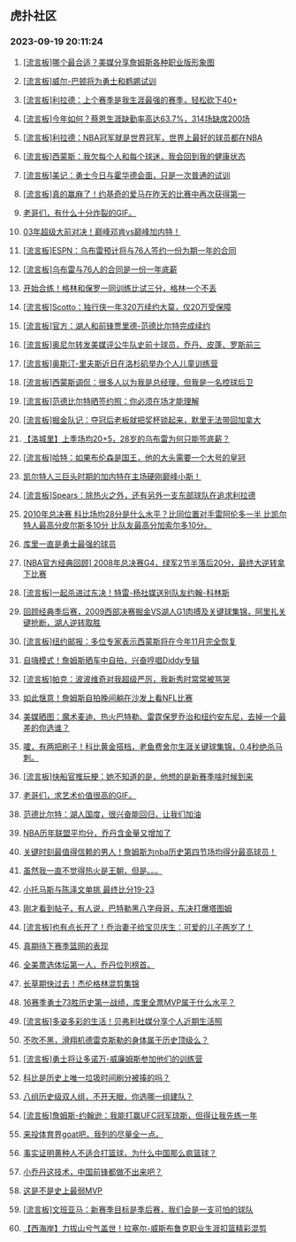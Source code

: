 ## 虎扑社区 
### 2023-09-19 20:11:24

1. [[流言板]哪个最合适？美媒分享詹姆斯各种职业版形象图](https://bbs.hupu.com/62157638.html)

2. [[流言板]威尔-巴顿将为勇士和鹈鹕试训](https://bbs.hupu.com/62156474.html)

3. [[流言板]利拉德：上个赛季是我生涯最强的赛季，轻松砍下40+](https://bbs.hupu.com/62157823.html)

4. [[流言板]今年如何？蔡恩生涯缺勤率高达63.7%，314场缺席200场](https://bbs.hupu.com/62154555.html)

5. [[流言板]利拉德：NBA冠军就是世界冠军，世界上最好的球员都在NBA](https://bbs.hupu.com/62158001.html)

6. [[流言板]西蒙斯：我欠每个人和每个球迷，我会回到我的健康状态](https://bbs.hupu.com/62154880.html)

7. [[流言板]美记：勇士今日与霍华德会面，只是一次普通的试训](https://bbs.hupu.com/62153465.html)

8. [[流言板]真的赢麻了！约基奇的爱马在昨天的比赛中再次获得第一](https://bbs.hupu.com/62155108.html)

9. [老哥们，有什么十分炸裂的GIF。](https://bbs.hupu.com/62152701.html)

10. [03年超级大前对决！巅峰邓肯vs巅峰加内特！](https://bbs.hupu.com/62153140.html)

11. [[流言板]ESPN：乌布雷预计将与76人签约一份为期一年的合同](https://bbs.hupu.com/62152597.html)

12. [[流言板]乌布雷与76人的合同是一份一年底薪](https://bbs.hupu.com/62156042.html)

13. [开始合练！格林和保罗一同训练比试三分，格林一个不丢](https://bbs.hupu.com/62152914.html)

14. [[流言板]Scotto：独行侠一年320万续约大莫，仅20万受保障](https://bbs.hupu.com/62154961.html)

15. [[流言板]官方：湖人和前锋贾里德-范德比尔特完成续约](https://bbs.hupu.com/62152373.html)

16. [[流言板]奥尼尔转发美媒评公牛队史前十球员，乔丹、皮蓬、罗斯前三](https://bbs.hupu.com/62157523.html)

17. [[流言板]奥斯汀-里夫斯近日在洛杉矶举办个人儿童训练营](https://bbs.hupu.com/62157246.html)

18. [[流言板]西蒙斯调侃：很多人以为我是总经理，但我是一名控球后卫](https://bbs.hupu.com/62153845.html)

19. [[流言板]范德比尔特晒签约照：你必须在场才能理解](https://bbs.hupu.com/62152555.html)

20. [[流言板]掘金队记：夺冠后老板就把奖杯锁起来，默里无法带回加拿大](https://bbs.hupu.com/62153619.html)

21. [【洛城里】上季场均20+5，28岁的乌布雷为何只能签底薪？](https://bbs.hupu.com/62157225.html)

22. [[流言板]哈特：如果布伦森是国王，他的大头需要一个大号的皇冠](https://bbs.hupu.com/62152784.html)

23. [凯尔特人三巨头时期的加内特在主场硬刚巅峰小斯！](https://bbs.hupu.com/62153195.html)

24. [[流言板]Spears：除热火之外，还有另外一支东部球队在追求利拉德](https://bbs.hupu.com/62156091.html)

25. [2010年总决赛 科比场均28分是什么水平？比同位置对手雷阿伦多一半 比凯尔特人最高分皮尔斯多10分  比队友最高分加索尔多10分。](https://bbs.hupu.com/62157254.html)

26. [库里一直是勇士最强的球员](https://bbs.hupu.com/62157731.html)

27. [[NBA官方经典回顾] 2008年总决赛G4，绿军2节半落后20分，最终大逆转拿下比赛](https://bbs.hupu.com/62155977.html)

28. [[流言板]一起杀进过东决！特雷-杨社媒送别队友约翰-科林斯](https://bbs.hupu.com/62157594.html)

29. [回顾经典季后赛，2009西部决赛掘金VS湖人G1肉搏及关键球集锦，阿里扎关键抢断，湖人逆转取胜](https://bbs.hupu.com/62157893.html)

30. [[流言板]纽约邮报：多位专家表示西蒙斯将在今年11月完全恢复](https://bbs.hupu.com/62156138.html)

31. [自嗨模式！詹姆斯晒车中自拍，兴奋哼唱Diddy专辑](https://bbs.hupu.com/62152945.html)

32. [[流言板]帕克：波波维奇对我超级严厉，我新秀时常常被骂哭](https://bbs.hupu.com/62158671.html)

33. [如此惬意！詹姆斯自拍晚间躺在沙发上看NFL比赛](https://bbs.hupu.com/62153073.html)

34. [美媒晒图：魔术麦迪、热火巴特勒、雷霆保罗乔治和纽约安东尼，去掉一个最差的你选谁？](https://bbs.hupu.com/62158381.html)

35. [嚯，有两把刷子！科比黄金搭档，老鱼费舍尔生涯关键球集锦，0.4秒绝杀马刺。](https://bbs.hupu.com/62157756.html)

36. [[流言板]快船官推玩梗：她不知道的是，他想的是新赛季啥时候到来](https://bbs.hupu.com/62152448.html)

37. [老哥们，求艺术价值很高的GIF。](https://bbs.hupu.com/62158065.html)

38. [范德比尔特：湖人国度，很兴奋能回归，让我们加油](https://bbs.hupu.com/62152342.html)

39. [NBA历年联盟平均分，乔丹含金量又增加了](https://bbs.hupu.com/62157850.html)

40. [关键时刻最值得信赖的男人！詹姆斯为nba历史第四节场均得分最高球员！](https://bbs.hupu.com/62156584.html)

41. [虽然我一直不觉得热火是王朝，但是。。。](https://bbs.hupu.com/62157702.html)

42. [小托马斯与陈泽文单挑   最终比分19-23](https://bbs.hupu.com/62154887.html)

43. [刚才看到帖子，有人说，巴特勒黑八字母哥，东决打爆塔图姆](https://bbs.hupu.com/62158142.html)

44. [[流言板]也有点长开了！乔治妻子给宝贝庆生：可爱的儿子两岁了！](https://bbs.hupu.com/62154786.html)

45. [真期待下赛季篮网的表现](https://bbs.hupu.com/62157943.html)

46. [全美票选体坛第一人，乔丹位列榜首。](https://bbs.hupu.com/62157360.html)

47. [长草期快过去！杰伦格林混剪集锦](https://bbs.hupu.com/62158347.html)

48. [16赛季勇士73胜历史第一战绩，库里全票MVP属于什么水平？](https://bbs.hupu.com/62158681.html)

49. [[流言板]多姿多彩的生活！贝弗利社媒分享个人近期生活照](https://bbs.hupu.com/62157468.html)

50. [不吹不黑，滑翔机德雷克斯勒的身体属于历史顶级么？](https://bbs.hupu.com/62158175.html)

51. [[流言板]勇士将让多诺万-威廉姆斯参加他们的训练营](https://bbs.hupu.com/62156377.html)

52. [科比是历史上唯一垃圾时间刷分被揍的吗？](https://bbs.hupu.com/62158703.html)

53. [八组历史级双人组，不开天眼，你选哪一组建队？](https://bbs.hupu.com/62153911.html)

54. [[流言板]詹姆斯-约翰逊：我能打赢UFC冠军琼斯，但得让我先练一年](https://bbs.hupu.com/62154697.html)

55. [来投体育界goat吧，我列的尽量全一点。](https://bbs.hupu.com/62158260.html)

56. [事实证明黄种人不适合打篮球，为什么中国那么疯篮球？](https://bbs.hupu.com/62158020.html)

57. [小乔丹这技术，中国前锋都做不出来吧？](https://bbs.hupu.com/62157361.html)

58. [这是不是史上最弱MVP](https://bbs.hupu.com/62157958.html)

59. [[流言板]文班亚马：新赛季目标是季后赛，我们会是一支可怕的球队](https://bbs.hupu.com/62154014.html)

60. [【西海岸】力拔山兮气盖世！拉塞尔-威斯布鲁克职业生涯扣篮精彩混剪](https://bbs.hupu.com/62155693.html)

